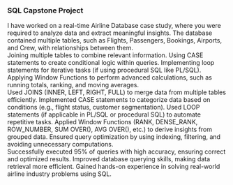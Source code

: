 ### SQL Capstone Project <br/>
I have worked on a real-time Airline Database case study, where you were required to analyze data and extract meaningful insights. The database contained multiple tables, such as Flights, Passengers, Bookings, Airports, and Crew, with relationships between them.<br/>
Joining multiple tables to combine relevant information.
Using CASE statements to create conditional logic within queries.
Implementing loop statements for iterative tasks (if using procedural SQL like PL/SQL).
Applying Window Functions to perform advanced calculations, such as running totals, ranking, and moving averages.<br/>
Used JOINS (INNER, LEFT, RIGHT, FULL) to merge data from multiple tables efficiently.
Implemented CASE statements to categorize data based on conditions (e.g., flight status, customer segmentation).
Used LOOP statements (if applicable in PL/SQL or procedural SQL) to automate repetitive tasks.
Applied Window Functions (RANK, DENSE_RANK, ROW_NUMBER, SUM OVER(), AVG OVER(), etc.) to derive insights from grouped data.
Ensured query optimization by using indexing, filtering, and avoiding unnecessary computations.<br/>
Successfully executed 95% of queries with high accuracy, ensuring correct and optimized results.
Improved database querying skills, making data retrieval more efficient.
Gained hands-on experience in solving real-world airline industry problems using SQL.
